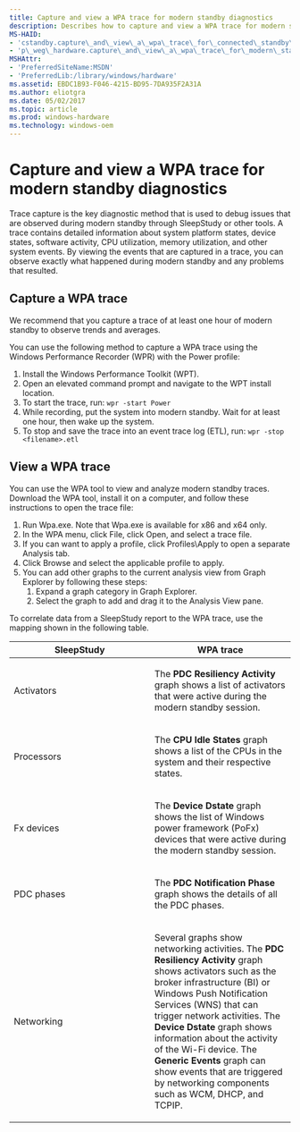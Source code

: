 ```yaml
---
title: Capture and view a WPA trace for modern standby diagnostics
description: Describes how to capture and view a WPA trace for modern standby diagnostics.
MS-HAID:
- 'cstandby.capture\_and\_view\_a\_wpa\_trace\_for\_connected\_standby\_diagnostics'
- 'p\_weg\_hardware.capture\_and\_view\_a\_wpa\_trace\_for\_modern\_standby\_diagnostics'
MSHAttr:
- 'PreferredSiteName:MSDN'
- 'PreferredLib:/library/windows/hardware'
ms.assetid: EBDC1B93-F046-4215-BD95-7DA935F2A31A
ms.author: eliotgra
ms.date: 05/02/2017
ms.topic: article
ms.prod: windows-hardware
ms.technology: windows-oem
---
```


# Capture and view a WPA trace for modern standby diagnostics


Trace capture is the key diagnostic method that is used to debug issues that are observed during modern standby through SleepStudy or other tools. A trace contains detailed information about system platform states, device states, software activity, CPU utilization, memory utilization, and other system events. By viewing the events that are captured in a trace, you can observe exactly what happened during modern standby and any problems that resulted.

## Capture a WPA trace

We recommend that you capture a trace of at least one hour of modern standby to observe trends and averages.

You can use the following method to capture a WPA trace using the Windows Performance Recorder (WPR) with the Power profile:

1.   Install the Windows Performance Toolkit (WPT).
2.	 Open an elevated command prompt and navigate to the WPT install location.
3.	 To start the trace, run: `wpr -start Power`
4.	 While recording, put the system into modern standby. Wait for at least one hour, then wake up the system.
5.	 To stop and save the trace into an event trace log (ETL), run: `wpr -stop <filename>.etl` 

## View a WPA trace


You can use the WPA tool to view and analyze modern standby traces. Download the WPA tool, install it on a computer, and follow these instructions to open the trace file:

1.  Run Wpa.exe. Note that Wpa.exe is available for x86 and x64 only.
2.  In the WPA menu, click File, click Open, and select a trace file.
3.  If you can want to apply a profile, click Profiles\\Apply to open a separate Analysis tab.
4.  Click Browse and select the applicable profile to apply.
5.  You can add other graphs to the current analysis view from Graph Explorer by following these steps:
    1.  Expand a graph category in Graph Explorer.
    2.  Select the graph to add and drag it to the Analysis View pane.

To correlate data from a SleepStudy report to the WPA trace, use the mapping shown in the following table.

<table>
<colgroup>
<col width="50%" />
<col width="50%" />
</colgroup>
<thead>
<tr class="header">
<th>SleepStudy</th>
<th>WPA trace</th>
</tr>
</thead>
<tbody>
<tr class="odd">
<td><p>Activators</p></td>
<td><p>The <strong>PDC Resiliency Activity</strong> graph shows a list of activators that were active during the modern standby session.</p></td>
</tr>
<tr class="even">
<td><p>Processors</p></td>
<td><p>The <strong>CPU Idle States</strong> graph shows a list of the CPUs in the system and their respective states.</p></td>
</tr>
<tr class="odd">
<td><p>Fx devices</p></td>
<td><p>The <strong>Device Dstate</strong> graph shows the list of Windows power framework (PoFx) devices that were active during the modern standby session.</p></td>
</tr>
<tr class="even">
<td><p>PDC phases</p></td>
<td><p>The <strong>PDC Notification Phase</strong> graph shows the details of all the PDC phases.</p></td>
</tr>
<tr class="odd">
<td><p>Networking</p></td>
<td><p>Several graphs show networking activities. The <strong>PDC Resiliency Activity</strong> graph shows activators such as the broker infrastructure (BI) or Windows Push Notification Services (WNS) that can trigger network activities. The <strong>Device Dstate</strong> graph shows information about the activity of the Wi-Fi device. The <strong>Generic Events</strong> graph can show events that are triggered by networking components such as WCM, DHCP, and TCPIP.</p></td>
</tr>
</tbody>
</table>

 

 

 






